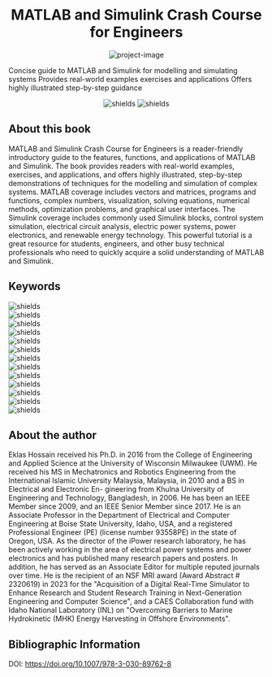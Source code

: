 <h1 align="center" id="title">MATLAB and Simulink Crash Course for Engineers</h1>

<p align="center"><img src="https://media.springernature.com/full/springer-static/cover-hires/book/978-3-030-89762-8?as=webp" alt="project-image"></p>

<p id="description">Concise guide to MATLAB and Simulink for modelling and simulating systems Provides real-world examples exercises and applications Offers highly illustrated step-by-step guidance</p>

<p align="center"><img src="https://img.shields.io/badge/Textbook%20%20-%20%C2%A9%202022%20-blue" alt="shields">&nbsp;<img src="https://img.shields.io/badge/Authors%20-%20%20Eklas%20Hossain%20-blue" alt="shields"></p>

  
  
<h2>About this book</h2>
MATLAB and Simulink Crash Course for Engineers is a reader-friendly introductory guide to the features, functions, and applications of MATLAB and Simulink. The book provides readers with real-world examples, exercises, and applications, and offers highly illustrated, step-by-step demonstrations of techniques for the modelling and simulation of complex systems. MATLAB coverage includes vectors and matrices, programs and functions, complex numbers, visualization, solving equations, numerical methods, optimization problems, and graphical user interfaces. The Simulink coverage includes commonly used Simulink blocks, control system simulation, electrical circuit analysis, electric power systems, power electronics, and renewable energy technology. This powerful tutorial is a great resource for students, engineers, and other busy technical professionals who need to quickly acquire a solid understanding of MATLAB and Simulink.
  
  
<h2>Keywords</h2>
<img src="https://img.shields.io/badge/MATLAB-8A2BE2" alt="shields"><br>
<img src="https://img.shields.io/badge/MathWorks-8A2BE2" alt="shields"><br>
<img src="https://img.shields.io/badge/Vectors%20and%20Matrices-8A2BE2" alt="shields"> <br>
<img src="https://img.shields.io/badge/Simulink-8A2BE2" alt="shields"><br>
<img src="https://img.shields.io/badge/Dynamical%20systems-8A2BE2" alt="shields"><br>
<img src="https://img.shields.io/badge/Graphical%20programming-8A2BE2" alt="shields"><br>
<img src="https://img.shields.io/badge/Numeric%20computing-8A2BE2" alt="shields"><br>
<img src="https://img.shields.io/badge/Graph%20Plotting-8A2BE2" alt="shields"><br>
<img src="https://img.shields.io/badge/Multidomain%20simulation-8A2BE2" alt="shields"><br>
<img src="https://img.shields.io/badge/Modelling%20and%20Simulation-8A2BE2" alt="shields"><br>
<img src="https://img.shields.io/badge/Model%20based%20design-8A2BE2" alt="shields"><br>
<img src="https://img.shields.io/badge/Test%20and%20Measurement-8A2BE2" alt="shields"><br>
<img src="https://img.shields.io/badge/Electrical%20systems-8A2BE2" alt="shields">

<h2>About the author</h2>
Eklas Hossain received his Ph.D. in 2016 from the College of Engineering and
Applied Science at the University of Wisconsin Milwaukee (UWM). He received
his MS in Mechatronics and Robotics Engineering from the International Islamic
University Malaysia, Malaysia, in 2010 and a BS in Electrical and Electronic En-
gineering from Khulna University of Engineering and Technology, Bangladesh, in
2006. He has been an IEEE Member since 2009, and an IEEE Senior Member since
2017.
He is an Associate Professor in the Department of Electrical and Computer
Engineering at Boise State University, Idaho, USA, and a registered Professional
Engineer (PE) (license number 93558PE) in the state of Oregon, USA. As the
director of the iPower research laboratory, he has been actively working in the
area of electrical power systems and power electronics and has published many
research papers and posters. In addition, he has served as an Associate Editor for
multiple reputed journals over time. He is the recipient of an NSF MRI award
(Award Abstract # 2320619) in 2023 for the "Acquisition of a Digital Real-Time
Simulator to Enhance Research and Student Research Training in Next-Generation
Engineering and Computer Science", and a CAES Collaboration fund with Idaho
National Laboratory (INL) on "Overcoming Barriers to Marine Hydrokinetic (MHK)
Energy Harvesting in Offshore Environments".

<h2>Bibliographic Information</h2>
DOI: <a href="https://doi.org/10.1007/978-3-030-89762-8">https://doi.org/10.1007/978-3-030-89762-8</a>  

  
